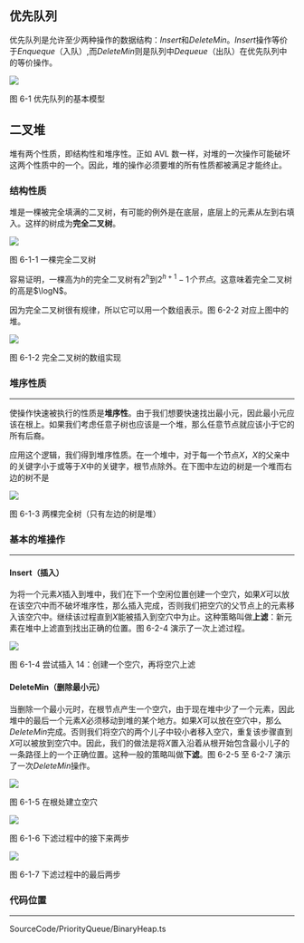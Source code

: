 <!-- @format -->

## 优先队列

优先队列是允许至少两种操作的数据结构：$Insert$和$DeleteMin$。$Insert$操作等价于$Enqueque$（入队）,而$DeleteMin$则是队列中$Dequeue$（出队）在优先队列中的等价操作。

<image src="../../Assets/Images/ch6/priority-queue-overview.png" />

图 6-1 优先队列的基本模型

## 二叉堆

堆有两个性质，即结构性和堆序性。正如 AVL 数一样，对堆的一次操作可能破坏这两个性质中的一个。因此，堆的操作必须要堆的所有性质都被满足才能终止。

### 结构性质

堆是一棵被完全填满的二叉树，有可能的例外是在底层，底层上的元素从左到右填入。这样的树成为**完全二叉树**。

<image src="../../../Assets/Images/ch6/6-1-1.png">

图 6-1-1 一棵完全二叉树

容易证明，一棵高为$h$的完全二叉树有$2^h$到$2^{h+1}-1个节点$。这意味着完全二叉树的高是$\logN$。

因为完全二叉树很有规律，所以它可以用一个数组表示。图 6-2-2 对应上图中的堆。

<image src="../../../Assets/Images/ch6/6-1-2.png">

图 6-1-2 完全二叉树的数组实现

### 堆序性质

---

使操作快速被执行的性质是**堆序性**。由于我们想要快速找出最小元，因此最小元应该在根上。如果我们考虑任意子树也应该是一个堆，那么任意节点就应该小于它的所有后裔。

应用这个逻辑，我们得到堆序性质。在一个堆中，对于每一个节点$X$，$X$的父亲中的关键字小于或等于$X$中的关键字，根节点除外。在下图中左边的树是一个堆而右边的树不是

<image src="../../../Assets/Images/ch6/6-1-3.png">

图 6-1-3 两棵完全树（只有左边的树是堆）

### 基本的堆操作

---

#### Insert（插入）

为将一个元素$X$插入到堆中，我们在下一个空闲位置创建一个空穴，如果$X$可以放在该空穴中而不破坏堆序性，那么插入完成，否则我们把空穴的父节点上的元素移入该空穴中。继续该过程直到$X$能被插入到空穴中为止。这种策略叫做**上滤**：新元素在堆中上滤直到找出正确的位置。图 6-2-4 演示了一次上滤过程。

<image src="../../../Assets/Images/ch6/6-1-4.png">

图 6-1-4 尝试插入 14：创建一个空穴，再将空穴上滤

#### DeleteMin（删除最小元）

当删除一个最小元时，在根节点产生一个空穴，由于现在堆中少了一个元素，因此堆中的最后一个元素$X$必须移动到堆的某个地方。如果$X$可以放在空穴中，那么$DeleteMin$完成。否则我们将空穴的两个儿子中较小者移入空穴，重复该步骤直到$X$可以被放到空穴中。因此，我们的做法是将$X$置入沿着从根开始包含最小儿子的一条路径上的一个正确位置。这种一般的策略叫做**下滤**。图 6-2-5 至 6-2-7 演示了一次$DeleteMin$操作。

<image src="../../../Assets/Images/ch6/6-1-5.png">

图 6-1-5 在根处建立空穴

<image src="../../../Assets/Images/ch6/6-1-6.png">

图 6-1-6 下滤过程中的接下来两步

<image src="../../../Assets/Images/ch6/6-1-7.png">

图 6-1-7 下滤过程中的最后两步

### 代码位置

---

SourceCode/PriorityQueue/BinaryHeap.ts
